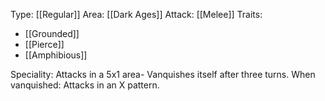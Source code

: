 Type: [[Regular]]
Area: [[Dark Ages]]
Attack: [[Melee]]
Traits: 
- [[Grounded]]
- [[Pierce]]
- [[Amphibious]]

Speciality: Attacks in a 5x1 area- Vanquishes itself after three turns.
When vanquished: Attacks in an X pattern.